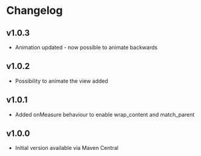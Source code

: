 Changelog
=========

v1.0.3
------
* Animation updated - now possible to animate backwards

v1.0.2
------
* Possibility to animate the view added

v1.0.1
------
* Added onMeasure behaviour to enable wrap_content and match_parent

v1.0.0
------
* Initial version available via Maven Central
